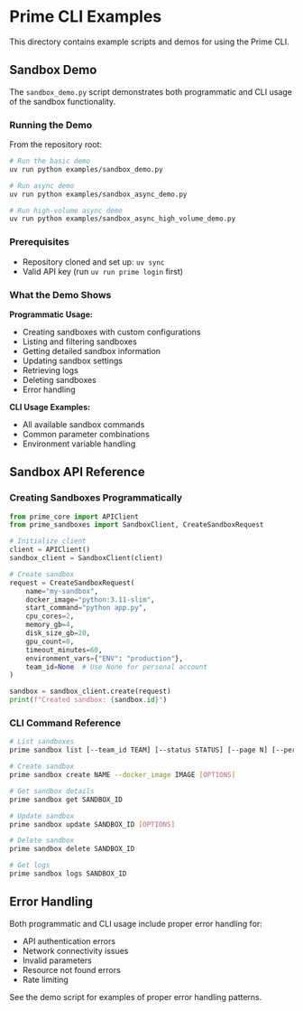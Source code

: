 # Prime CLI Examples

This directory contains example scripts and demos for using the Prime CLI.

## Sandbox Demo

The `sandbox_demo.py` script demonstrates both programmatic and CLI usage of the sandbox functionality.

### Running the Demo

From the repository root:

```bash
# Run the basic demo
uv run python examples/sandbox_demo.py

# Run async demo
uv run python examples/sandbox_async_demo.py

# Run high-volume async demo
uv run python examples/sandbox_async_high_volume_demo.py
```

### Prerequisites

- Repository cloned and set up: `uv sync`
- Valid API key (run `uv run prime login` first)

### What the Demo Shows

**Programmatic Usage:**

- Creating sandboxes with custom configurations
- Listing and filtering sandboxes
- Getting detailed sandbox information
- Updating sandbox settings
- Retrieving logs
- Deleting sandboxes
- Error handling

**CLI Usage Examples:**

- All available sandbox commands
- Common parameter combinations
- Environment variable handling

## Sandbox API Reference

### Creating Sandboxes Programmatically

```python
from prime_core import APIClient
from prime_sandboxes import SandboxClient, CreateSandboxRequest

# Initialize client
client = APIClient()
sandbox_client = SandboxClient(client)

# Create sandbox
request = CreateSandboxRequest(
    name="my-sandbox",
    docker_image="python:3.11-slim",
    start_command="python app.py",
    cpu_cores=2,
    memory_gb=4,
    disk_size_gb=20,
    gpu_count=0,
    timeout_minutes=60,
    environment_vars={"ENV": "production"},
    team_id=None  # Use None for personal account
)

sandbox = sandbox_client.create(request)
print(f"Created sandbox: {sandbox.id}")
```

### CLI Command Reference

```bash
# List sandboxes
prime sandbox list [--team_id TEAM] [--status STATUS] [--page N] [--per_page N]

# Create sandbox
prime sandbox create NAME --docker_image IMAGE [OPTIONS]

# Get sandbox details
prime sandbox get SANDBOX_ID

# Update sandbox
prime sandbox update SANDBOX_ID [OPTIONS]

# Delete sandbox
prime sandbox delete SANDBOX_ID

# Get logs
prime sandbox logs SANDBOX_ID
```

## Error Handling

Both programmatic and CLI usage include proper error handling for:

- API authentication errors
- Network connectivity issues
- Invalid parameters
- Resource not found errors
- Rate limiting

See the demo script for examples of proper error handling patterns.
